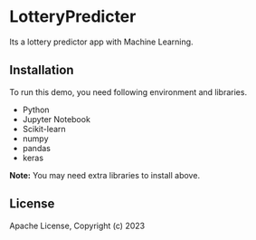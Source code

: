 # LotteryPredicter
Its a lottery predictor app with Machine Learning.

## Installation
To run this demo, you need following environment and libraries.
- Python
- Jupyter Notebook
- Scikit-learn
- numpy
- pandas
- keras

**Note:**  You may need extra libraries to install above.

## License
Apache License, Copyright (c) 2023
